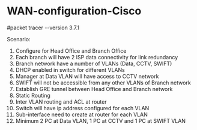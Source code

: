 # WAN-configuration-Cisco
#packet tracer --version 3.7.1

Scenario: 

1.	Configure for Head Office and Branch Office
2.	Each branch will have 2 ISP data connectivity for link redundancy 
3.	Branch network have a number of VLANs (Data, CCTV, SWIFT)
4.	DHCP enabled in switch for different VLANs
5.	Manager at Data VLAN will have access to CCTV network
6.	SWIFT will not be accessible from any other VLANs of Branch network
7.	Establish GRE tunnel between Head Office and Branch network 
8.	Static Routing
9.	Inter VLAN routing and ACL at router
10.	Switch will have ip address configured for each VLAN
11.	Sub-interface need to create at router for each VLAN
12.	Minimum 2 PC at Data VLAN, 1 PC at CCTV and 1 PC at SWIFT VLAN 
